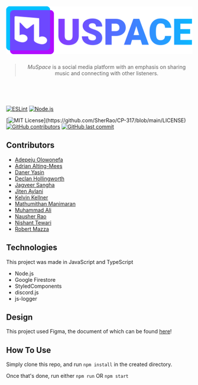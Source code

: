 <h1 align="center"> 
  <a href=""><img src="public/logo.svg" width="512"/></a>
</h1>

<blockquote align="center">
  <em>MuSpace</em> is a social media platform with an emphasis on sharing music and connecting with other listeners.
</blockquote>

<br/>
<br/>
<br/>

[![ESLint](https://github.com/SherRao/CP-317/actions/workflows/eslint.yml/badge.svg)](https://github.com/SherRao/CP-317/actions/workflows/eslint.yml)
[![Node.js](https://github.com/SherRao/CP-317/actions/workflows/node.js.yml/badge.svg)](https://github.com/SherRao/CP-317/actions/workflows/node.js.yml)

[![MIT License](https://img.shields.io/apm/l/atomic-design-ui.svg?)](https://github.com/SherRao/CP-317/blob/main/LICENSE)
[![GitHub contributors](https://img.shields.io/github/contributors/SherRao/CP-317.svg?style=flat)]()
[![GitHub last commit](https://img.shields.io/github/last-commit/SherRao/CP-317.svg?style=flat)]()

## Contributors

- [Adepeju Olowonefa](https://www.github.com/Adepeju-nefa)<br>
- [Adrian Alting-Mees](https://github.com/AdrianAltingMees)<br>
- [Daner Yasin](https://github.com/danerkestey)<br>
- [Declan Hollingworth](https://github.com/wowitsdeclan)<br>
- [Jagveer Sangha](https://github.com/Jagveer-Sangha)<br>
- [Jiten Aylani](https://github.com/aylanij)<br>
- [Kelvin Kellner](https://github.com/kelvinkellner)<br>
- [Mathumithan Manimaran](https://www.github.com/MattDank)<br>
- [Muhammad Ali](https://github.com/zancrash)<br>
- [Nausher Rao](https://www.github.com/sherrao)<br>
- [Nishant Tewari](https://github.com/XSilviaX)<br>
- [Robert Mazza](https://github.com/Robert336)<br>

## Technologies

This project was made in JavaScript and TypeScript

- Node.js
- Google Firestore
- StyledComponents
- discord.js
- js-logger

## Design
This project used Figma, the document of which can be found [here](https://www.figma.com/file/Jh6rAs4sNIZPaELM6qcGEt/Website?node-id=0%3A1)!

## How To Use

Simply clone this repo, and run
`npm install` in the created directory.

Once that's done, run either
`npm run` OR `npm start`
